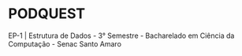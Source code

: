 # PODQUEST
EP-1 | Estrutura de Dados - 3° Semestre -  Bacharelado em Ciência da Computação - Senac Santo Amaro
